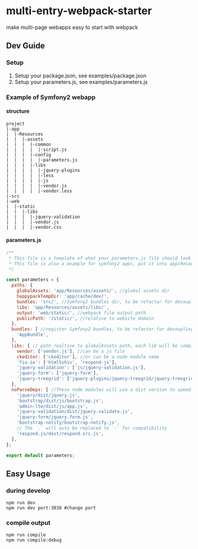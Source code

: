 # multi-entry-webpack-starter

make multi-page webapps easy to start with webpack

## Dev Guide

### Setup

1. Setup your package.json, see examples/package.json
2. Setup your parameters.js, see examples/parameters.js

### Example of Symfony2 webapp

#### structure

```
project
|-app
|  |-Resources
|  |  |-assets
|  |  |  |-common
|  |  |  |  |-script.js
|  |  |  |-config
|  |  |  |  |-parameters.js
|  |  |  |-libs
|  |  |  |  |-jquery-plugins
|  |  |  |  |-less
|  |  |  |  |-js
|  |  |  |  |-vendor.js
|  |  |  |  |-vendor.less
|-src
|-web
|  |-static
|  |  |-libs
|  |  |  |-jquery-validation
|  |  |  |-vendor.js
|  |  |  |-vendor.css
```

#### parameters.js

```javascript
/**
 * This file is a template of what your parameters.js file should look like.
 * This file is also a example for symfony2 apps, put it into app/Resources/assets/config/parameters.js.
 */

const parameters = {
  paths: {
    globalAssets: 'app/Resources/assets/', //global assets dir
    happypackTempDir: 'app/cache/dev/',
    bundles: 'src/', //Symfony2 bundles dir, to be refactor for decoupling
    libs: 'app/Resources/assets/libs/',
    output: 'web/static/', //webpack file output path
    publicPath: '/static/', //relative to website domain
  },
  bundles: [ //register Symfony2 bundles, to be refactor for decoupling
    'AppBundle',
  ],
  libs: { // path realtive to globalAssets path, each lib will be compiled into a single file named with the key, like `web/static/libs/vendor.js`, `web/static/libs/fix-ie.js`, and echo lib file must use <scripts src=``web/static/libs/xxx.js`> in the page. This is designed for reducing js contents in each page.
    vendor: ['vendor.js'], //can be a js file
    ckeditor: ['ckeditor'], //or can be a node module name
    'fix-ie': ['html5shiv', 'respond-js'],
    'jquery-validation': ['js/jquery-validation.js'],
    'jquery-form': ['jquery-form'],
    'jquery-treegrid': ['jquery-plugins/jquery-treegrid/jquery-treegrid.js'],
  },
  noParseDeps: [ //These node modules will use a dist version to speed up compilation.
    'jquery/dist/jquery.js',
    'bootstrap/dist/js/bootstrap.js',
    'admin-lte/dist/js/app.js',
    'jquery-validation/dist/jquery.validate.js',
    'jquery-form/jquery.form.js',
    'bootstrap-notify/bootstrap-notify.js',
    // The `.` will auto be replaced to `-` for compatibility 
    'respond.js/dest/respond.src.js',
  ],
};

export default parameters;
```


## Easy Usage

### during develop

```shell
npm run dev
npm run dev port:3038 #change port
```

### compile output

```shell
npm run compile
npm run compile:debug
```